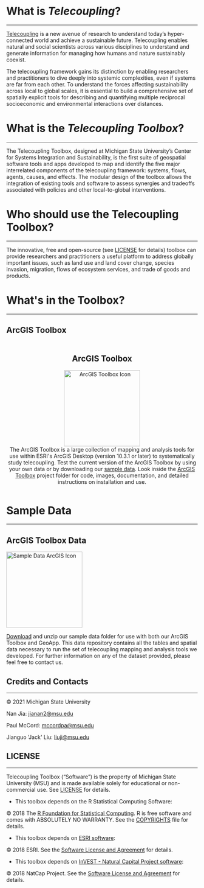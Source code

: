 # What is _Telecoupling_? 
------------------

[Telecoupling](https://telecoupling.msu.edu) is a new avenue of research to understand today’s hyper-connected world and achieve a sustainable future. Telecoupling enables natural and social scientists across various disciplines to understand and generate information for managing how humans and nature sustainably coexist.

The telecoupling framework gains its distinction by enabling researchers and practitioners to dive deeply into systemic complexities, even if systems are far from each other. To understand the forces affecting sustainability across local to global scales, it is essential to build a comprehensive set of spatially explicit tools for describing and quantifying multiple reciprocal socioeconomic and environmental interactions over distances.

# What is the _Telecoupling Toolbox_? 
------------------

The Telecoupling Toolbox, designed at Michigan State University’s Center for Systems Integration and Sustainability, is the first suite of geospatial software tools and apps developed to map and identify the five major interrelated components of the telecoupling framework: systems, flows, agents, causes, and effects. The modular design of the toolbox allows the integration of existing tools and software to assess synergies and tradeoffs associated with policies and other local-to-global interventions.

# Who should use the Telecoupling Toolbox? 
------------------

The innovative, free and open-source (see [LICENSE](LICENSE) for details) toolbox can provide researchers and practitioners a useful platform to address globally important issues, such as land use and land cover change, species invasion, migration, flows of ecosystem services, and trade of goods and products. 

# What's in the Toolbox? 
------------------

## ArcGIS Toolbox 

<div style="text-align: center; margin-top: 50px; margin-bottom: 50px;">
  <h2>ArcGIS Toolbox</h2>
  <a href="https://github.com/MSU-CSIS/telecoupling-toolbox/tree/master/arcgis-toolbox" target="_blank">
    <img src="/img/ArcGIS_Toolbox_icon.png" alt="ArcGIS Toolbox Icon" title="ArcGIS Toolbox Icon" height="200">
  </a>
  <p style="max-width: 600px; margin: 0 auto;">
    The ArcGIS Toolbox is a large collection of mapping and analysis tools for use within ESRI's ArcGIS Desktop (version 10.3.1 or later) to systematically study telecoupling. 
    Test the current version of the ArcGIS Toolbox by using your own data or by downloading our 
    <a href="https://s3.amazonaws.com/telecoupling-toolbox-sample-data/SampleData_ArcGIS_v2.3.zip">sample data</a>. 
    Look inside the 
    <a href="./arcgis-toolbox">ArcGIS Toolbox</a> project folder for code, images, documentation, and detailed instructions on installation and use.
  </p>
</div>



# Sample Data 
----------------------

## ArcGIS Toolbox Data

<img src="img/beige-folder-downloads_arcgis.png" alt="Sample Data ArcGIS Icon" title="Sample Data ArcGIS Icon" height="200" >

[Download](https://s3.amazonaws.com/telecoupling-toolbox-sample-data/SampleData_ArcGIS_v2.3.zip) and unzip our sample data folder for use with both our ArcGIS Toolbox and GeoApp. This data repository contains all the tables and spatial data necessary to run the set of telecoupling mapping and analysis tools we developed. For further information on any of the dataset provided, please feel free to contact us.




## Credits and Contacts
---------------------

© 2021 Michigan State University 

Nan Jia: <jianan2@msu.edu>

Paul McCord: <mccordpa@msu.edu>

Jianguo 'Jack' Liu: <liuji@msu.edu>

## LICENSE
---------------------

Telecoupling Toolbox (“Software”) is the property of Michigan State University (MSU) and is made available solely for educational or non-commercial use. See [LICENSE](LICENSE) for details.


* This toolbox depends on the R Statistical Computing Software:

© 2018 The [R Foundation for Statistical Computing](https://www.r-project.org/). R is free software and comes with ABSOLUTELY NO WARRANTY. See the [COPYRIGHTS](https://github.com/wch/r-source/blob/trunk/doc/COPYRIGHTS) file for details.

* This toolbox depends on [ESRI software](www.esri.com):

© 2018 ESRI. See the [Software License and Agreement](http://www.esri.com/legal/software-license) for details.

* This toolbox depends on [InVEST - Natural Capital Project software](http://www.naturalcapitalproject.org/invest/):

© 2018 NatCap Project. See the [Software License and Agreement](https://pypi.python.org/pypi/natcap.invest/3.3.1) for details. 
